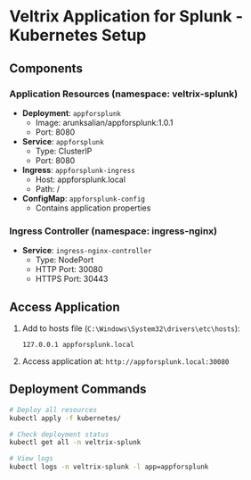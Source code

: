 # Veltrix Application for Splunk - Kubernetes Setup

## Components

### Application Resources (namespace: veltrix-splunk)
- **Deployment**: `appforsplunk`
  - Image: arunksalian/appforsplunk:1.0.1
  - Port: 8080
- **Service**: `appforsplunk`
  - Type: ClusterIP
  - Port: 8080
- **Ingress**: `appforsplunk-ingress`
  - Host: appforsplunk.local
  - Path: /
- **ConfigMap**: `appforsplunk-config`
  - Contains application properties

### Ingress Controller (namespace: ingress-nginx)
- **Service**: `ingress-nginx-controller`
  - Type: NodePort
  - HTTP Port: 30080
  - HTTPS Port: 30443

## Access Application
1. Add to hosts file (`C:\Windows\System32\drivers\etc\hosts`):
   ```
   127.0.0.1 appforsplunk.local
   ```
2. Access application at: `http://appforsplunk.local:30080`

## Deployment Commands
```bash
# Deploy all resources
kubectl apply -f kubernetes/

# Check deployment status
kubectl get all -n veltrix-splunk

# View logs
kubectl logs -n veltrix-splunk -l app=appforsplunk
```